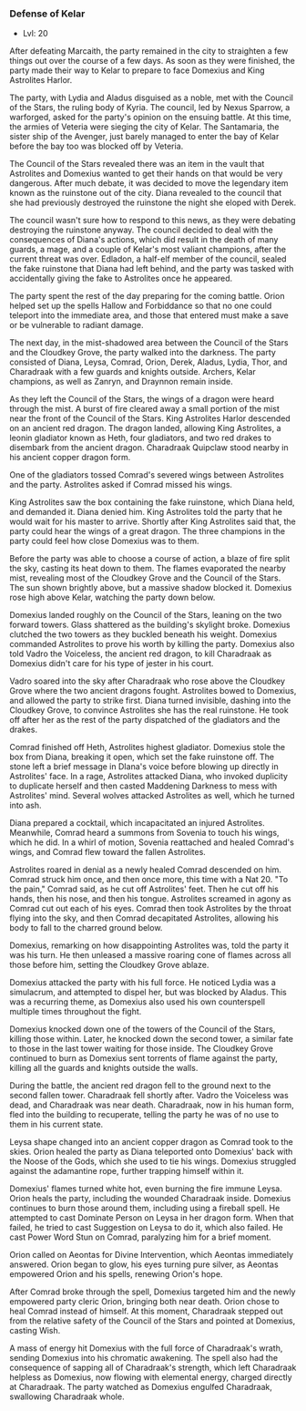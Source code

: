 ### Defense of Kelar

- Lvl: 20

After defeating Marcaith, the party remained in the city to straighten a few things out over the course of a few days. As soon as they were finished, the party made their way to Kelar to prepare to face Domexius and King Astrolites Harlor.

The party, with Lydia and Aladus disguised as a noble, met with the Council of the Stars, the ruling body of Kyria. The council, led by Nexus Sparrow, a warforged, asked for the party's opinion on the ensuing battle. At this time, the armies of Veteria were sieging the city of Kelar. The Santamaria, the sister ship of the Avenger, just barely managed to enter the bay of Kelar before the bay too was blocked off by Veteria.

The Council of the Stars revealed there was an item in the vault that Astrolites and Domexius wanted to get their hands on that would be very dangerous. After much debate, it was decided to move the legendary item known as the ruinstone out of the city. Diana revealed to the council that she had previously destroyed the ruinstone the night she eloped with Derek.

The council wasn't sure how to respond to this news, as they were debating destroying the ruinstone anyway. The council decided to deal with the consequences of Diana's actions, which did result in the death of many guards, a mage, and a couple of Kelar's most valiant champions, after the current threat was over. Edladon, a half-elf member of the council, sealed the fake ruinstone that Diana had left behind, and the party was tasked with accidentally giving the fake to Astrolites once he appeared.

The party spent the rest of the day preparing for the coming battle. Orion helped set up the spells Hallow and Forbiddance so that no one could teleport into the immediate area, and those that entered must make a save or be vulnerable to radiant damage.

The next day, in the mist-shadowed area between the Council of the Stars and the Cloudkey Grove, the party walked into the darkness. The party consisted of Diana, Leysa, Comrad, Orion, Derek, Aladus, Lydia, Thor, and Charadraak with a few guards and knights outside. Archers, Kelar champions, as well as Zanryn, and Draynnon remain inside.

As they left the Council of the Stars, the wings of a dragon were heard through the mist. A burst of fire cleared away a small portion of the mist near the front of the Council of the Stars. King Astrolites Harlor descended on an ancient red dragon. The dragon landed, allowing King Astrolites, a leonin gladiator known as Heth, four gladiators, and two red drakes to disembark from the ancient dragon. Charadraak Quipclaw stood nearby in his ancient copper dragon form.

One of the gladiators tossed Comrad's severed wings between Astrolites and the party. Astrolites asked if Comrad missed his wings.

King Astrolites saw the box containing the fake ruinstone, which Diana held, and demanded it. Diana denied him. King Astrolites told the party that he would wait for his master to arrive. Shortly after King Astrolites said that, the party could hear the wings of a great dragon. The three champions in the party could feel how close Domexius was to them.

Before the party was able to choose a course of action, a blaze of fire split the sky, casting its heat down to them. The flames evaporated the nearby mist, revealing most of the Cloudkey Grove and the Council of the Stars. The sun shown brightly above, but a massive shadow blocked it. Domexius rose high above Kelar, watching the party down below.

Domexius landed roughly on the Council of the Stars, leaning on the two forward towers. Glass shattered as the building's skylight broke. Domexius clutched the two towers as they buckled beneath his weight. Domexius commanded Astrolites to prove his worth by killing the party. Domexius also told Vadro the Voiceless, the ancient red dragon, to kill Charadraak as Domexius didn't care for his type of jester in his court.

Vadro soared into the sky after Charadraak who rose above the Cloudkey Grove where the two ancient dragons fought. Astrolites bowed to Domexius, and allowed the party to strike first. Diana turned invisible, dashing into the Cloudkey Grove, to convince Astrolites she has the real ruinstone. He took off after her as the rest of the party dispatched of the gladiators and the drakes.

Comrad finished off Heth, Astrolites highest gladiator. Domexius stole the box from Diana, breaking it open, which set the fake ruinstone off. The stone left a brief message in DIana's voice before blowing up directly in Astrolites' face. In a rage, Astrolites attacked Diana, who invoked duplicity to duplicate herself and then casted Maddening Darkness to mess with Astrolites' mind. Several wolves attacked Astrolites as well, which he turned into ash.

Diana prepared a cocktail, which incapacitated an injured Astrolites. Meanwhile, Comrad heard a summons from Sovenia to touch his wings, which he did. In a whirl of motion, Sovenia reattached and healed Comrad's wings, and Comrad flew toward the fallen Astrolites.

Astrolites roared in denial as a newly healed Comrad descended on him. Comrad struck him once, and then once more, this time with a Nat 20. "To the pain," Comrad said, as he cut off Astrolites' feet. Then he cut off his hands, then his nose, and then his tongue. Astrolites screamed in agony as Comrad cut out each of his eyes. Comrad then took Astrolites by the throat flying into the sky, and then Comrad decapitated Astrolites, allowing his body to fall to the charred ground below.

Domexius, remarking on how disappointing Astrolites was, told the party it was his turn. He then unleased a massive roaring cone of flames across all those before him, setting the Cloudkey Grove ablaze.

Domexius attacked the party with his full force. He noticed Lydia was a simulacrum, and attempted to dispel her, but was blocked by Aladus. This was a recurring theme, as Domexius also used his own counterspell multiple times throughout the fight.

Domexius knocked down one of the towers of the Council of the Stars, killing those within. Later, he knocked down the second tower, a similar fate to those in the last tower waiting for those inside. The Cloudkey Grove continued to burn as Domexius sent torrents of flame against the party, killing all the guards and knights outside the walls.

During the battle, the ancient red dragon fell to the ground next to the second fallen tower. Charadraak fell shortly after. Vadro the Voiceless was dead, and Charadraak was near death. Charadraak, now in his human form, fled into the building to recuperate, telling the party he was of no use to them in his current state.

Leysa shape changed into an ancient copper dragon as Comrad took to the skies. Orion healed the party as Diana teleported onto Domexius' back with the Noose of the Gods, which she used to tie his wings. Domexius struggled against the adamantine rope, further trapping himself within it.

Domexius' flames turned white hot, even burning the fire immune Leysa. Orion heals the party, including the wounded Charadraak inside. Domexius continues to burn those around them, including using a fireball spell. He attempted to cast Dominate Person on Leysa in her dragon form. When that failed, he tried to cast Suggestion on Leysa to do it, which also failed. He cast Power Word Stun on Comrad, paralyzing him for a brief moment.

Orion called on Aeontas for Divine Intervention, which Aeontas immediately answered. Orion began to glow, his eyes turning pure silver, as Aeontas empowered Orion and his spells, renewing Orion's hope.

After Comrad broke through the spell, Domexius targeted him and the newly empowered party cleric Orion, bringing both near death. Orion chose to heal Comrad instead of himself. At this moment, Charadraak stepped out from the relative safety of the Council of the Stars and pointed at Domexius, casting Wish.

A mass of energy hit Domexius with the full force of Charadraak's wrath, sending Domexius into his chromatic awakening. The spell also had the consequence of sapping all of Charadraak's strength, which left Charadraak helpless as Domexius, now flowing with elemental energy, charged directly at Charadraak. The party watched as Domexius engulfed Charadraak, swallowing Charadraak whole.